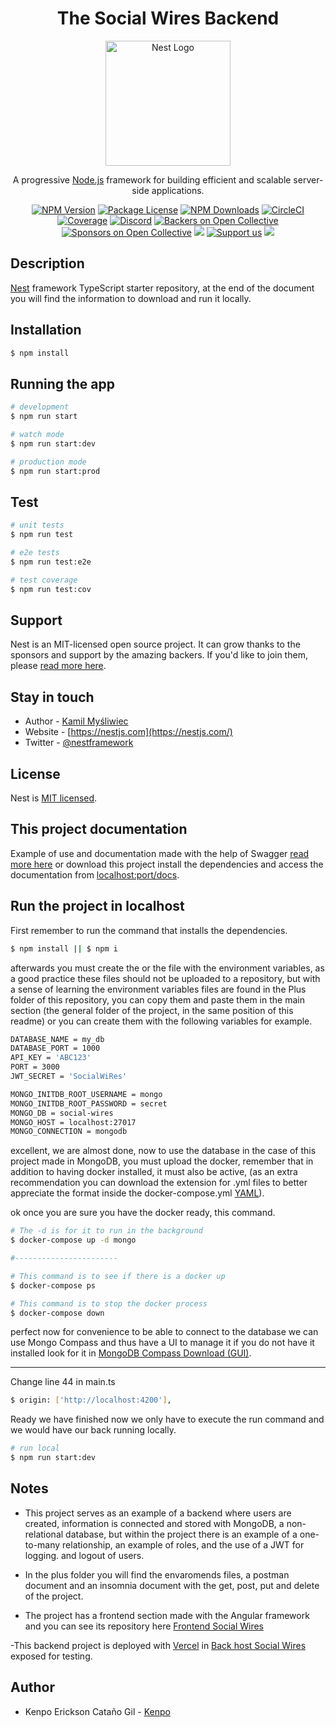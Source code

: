 <h1 align="center">The Social Wires Backend</h1>

<p align="center">
  <a href="http://nestjs.com/" target="blank"><img src="https://nestjs.com/img/logo-small.svg" width="200" alt="Nest Logo" /></a>
</p>

[circleci-image]: https://img.shields.io/circleci/build/github/nestjs/nest/master?token=abc123def456
[circleci-url]: https://circleci.com/gh/nestjs/nest

  <p align="center">A progressive <a href="http://nodejs.org" target="_blank">Node.js</a> framework for building efficient and scalable server-side applications.</p>
    <p align="center">
<a href="https://www.npmjs.com/~nestjscore" target="_blank"><img src="https://img.shields.io/npm/v/@nestjs/core.svg" alt="NPM Version" /></a>
<a href="https://www.npmjs.com/~nestjscore" target="_blank"><img src="https://img.shields.io/npm/l/@nestjs/core.svg" alt="Package License" /></a>
<a href="https://www.npmjs.com/~nestjscore" target="_blank"><img src="https://img.shields.io/npm/dm/@nestjs/common.svg" alt="NPM Downloads" /></a>
<a href="https://circleci.com/gh/nestjs/nest" target="_blank"><img src="https://img.shields.io/circleci/build/github/nestjs/nest/master" alt="CircleCI" /></a>
<a href="https://coveralls.io/github/nestjs/nest?branch=master" target="_blank"><img src="https://coveralls.io/repos/github/nestjs/nest/badge.svg?branch=master#9" alt="Coverage" /></a>
<a href="https://discord.gg/G7Qnnhy" target="_blank"><img src="https://img.shields.io/badge/discord-online-brightgreen.svg" alt="Discord"/></a>
<a href="https://opencollective.com/nest#backer" target="_blank"><img src="https://opencollective.com/nest/backers/badge.svg" alt="Backers on Open Collective" /></a>
<a href="https://opencollective.com/nest#sponsor" target="_blank"><img src="https://opencollective.com/nest/sponsors/badge.svg" alt="Sponsors on Open Collective" /></a>
  <a href="https://paypal.me/kamilmysliwiec" target="_blank"><img src="https://img.shields.io/badge/Donate-PayPal-ff3f59.svg"/></a>
    <a href="https://opencollective.com/nest#sponsor"  target="_blank"><img src="https://img.shields.io/badge/Support%20us-Open%20Collective-41B883.svg" alt="Support us"></a>
  <a href="https://twitter.com/nestframework" target="_blank"><img src="https://img.shields.io/twitter/follow/nestframework.svg?style=social&label=Follow"></a>
</p>
  <!--[![Backers on Open Collective](https://opencollective.com/nest/backers/badge.svg)](https://opencollective.com/nest#backer)
  [![Sponsors on Open Collective](https://opencollective.com/nest/sponsors/badge.svg)](https://opencollective.com/nest#sponsor)-->

## Description

[Nest](https://github.com/nestjs/nest) framework TypeScript starter repository, at the end of the document you will find the information to download and run it locally.

## Installation

```bash
$ npm install
```

## Running the app

```bash
# development
$ npm run start

# watch mode
$ npm run start:dev

# production mode
$ npm run start:prod
```

## Test

```bash
# unit tests
$ npm run test

# e2e tests
$ npm run test:e2e

# test coverage
$ npm run test:cov
```

## Support

Nest is an MIT-licensed open source project. It can grow thanks to the sponsors and support by the amazing backers. If you'd like to join them, please [read more here](https://docs.nestjs.com/support).

## Stay in touch

-  Author - [Kamil Myśliwiec](https://kamilmysliwiec.com)
-  Website - [https://nestjs.com](https://nestjs.com/)
-  Twitter - [@nestframework](https://twitter.com/nestframework)

## License

Nest is [MIT licensed](LICENSE).

## This project documentation

Example of use and documentation made with the help of Swagger [read more here](https://backend-social-wires.vercel.app/docs) or download this project install the dependencies and access the documentation from [localhost:port/docs](http://localhost:3000/docs).

## Run the project in localhost

First remember to run the command that installs the dependencies.

```bash
$ npm install || $ npm i
```

afterwards you must create the or the file with the environment variables, as a good practice these files should not be uploaded to a repository, but with a sense of learning the environment variables files are found in the Plus folder of this repository, you can copy them and paste them in the main section (the general folder of the project, in the same position of this readme) or you can create them with the following variables for example.

```bash
DATABASE_NAME = my_db
DATABASE_PORT = 1000
API_KEY = 'ABC123'
PORT = 3000
JWT_SECRET = 'SocialWiRes'

MONGO_INITDB_ROOT_USERNAME = mongo
MONGO_INITDB_ROOT_PASSWORD = secret
MONGO_DB = social-wires
MONGO_HOST = localhost:27017
MONGO_CONNECTION = mongodb
```

excellent, we are almost done, now to use the database in the case of this project made in MongoDB, you must upload the docker, remember that in addition to having docker installed, it must also be active, (as an extra recommendation you can download the extension for .yml files to better appreciate the format inside the docker-compose.yml [YAML](https://marketplace.visualstudio.com/items?itemName=redhat.vscode-yaml)).

ok once you are sure you have the docker ready, this command.

```bash
# The -d is for it to run in the background
$ docker-compose up -d mongo

#-----------------------

# This command is to see if there is a docker up
$ docker-compose ps

# This command is to stop the docker process
$ docker-compose down
```

perfect now for convenience to be able to connect to the database we can use Mongo Compass and thus have a UI to manage it if you do not have it installed look for it in [MongoDB Compass Download (GUI)](https://www.mongodb.com/try/download/compass).

--------------------------
Change line 44 in main.ts 
```bash
$ origin: ['http://localhost:4200'],
```

Ready we have finished now we only have to execute the run command and we would have our back running locally.

```bash
# run local
$ npm run start:dev
```

## Notes
- This project serves as an example of a backend where users are created, information is connected and stored with MongoDB, a non-relational database, but within the project there is an example of a one-to-many relationship, an example of roles, and the use of a JWT for logging. and logout of users.

- In the plus folder you will find the envaromends files, a postman document and an insomnia document with the get, post, put and delete of the project.

- The project has a frontend section made with the Angular framework and you can see its repository here [Frontend Social Wires](https://github.com/ErickDW/frontend-social-wires)

-This backend project is deployed with [Vercel](https://vercel.com) in [Back host Social Wires](https://backend-social-wires.vercel.app) exposed for testing.

## Author
-  Kenpo Erickson Cataño Gil - [Kenpo](https://kenpo-v.web.app/)
